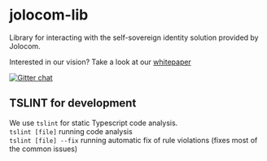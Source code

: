 # jolocom-lib
Library for interacting with the self-sovereign identity solution provided by Jolocom. 

Interested in our vision? Take a look at our [whitepaper](https://jolocom.com/whitepaper/)

[![Gitter chat](https://badges.gitter.im/gitterHQ/gitter.png)](https://gitter.im/jolocom/jolocom-lib)


## TSLINT for development
We use `tslint` for static Typescript code analysis.  
`tslint [file]` running code analysis  
`tslint [file] --fix` running automatic fix of rule violations (fixes most of the common issues)

